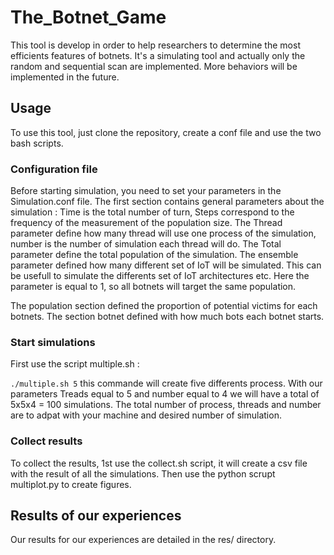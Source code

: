 # The_Botnet_Game

This tool is develop in order to help researchers to determine the most efficients features of botnets. It's a simulating tool and actually only the random and sequential scan are implemented. More behaviors will be implemented in the future.

## Usage
To use this tool, just clone the repository, create a conf file and use the two bash scripts. 

### Configuration file
Before starting simulation, you need to set your parameters in the Simulation.conf file. The first section contains general parameters about the simulation : Time is the total number of turn, Steps correspond to the frequency of the measurement of the population size. The Thread parameter define how many thread will use one process of the simulation, number is the number of simulation each thread will do. The Total parameter define the total population of the simulation. The ensemble parameter defined how many different set of IoT will be simulated. This can be usefull to simulate the differents set of IoT architectures etc. Here the parameter is equal to 1, so all botnets will target the same population. 

The population section defined the proportion of potential victims for each botnets. The section botnet defined with how much bots each botnet starts.
### Start simulations
First use the script multiple.sh :

``./multiple.sh 5`` this commande will create five differents process. With our parameters Treads equal to 5 and number equal to 4 we will have a total of 5x5x4 = 100 simulations. The total number of process, threads and number are to adpat with your machine and desired number of simulation.

### Collect results

To collect the results, 1st use the collect.sh script, it will create a csv file with the result of all the simulations. Then use the python scrupt multiplot.py to create figures.

## Results of our experiences

Our results for our experiences are detailed in the res/ directory.